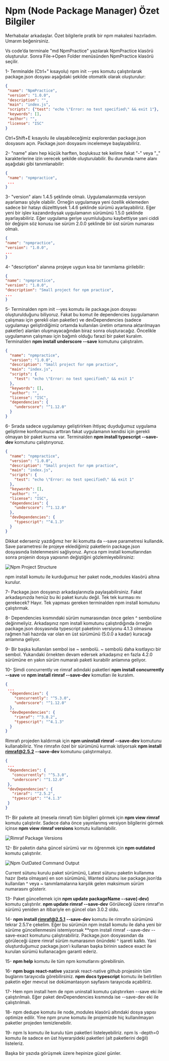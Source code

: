 # Npm (Node Package Manager) Özet Bilgiler

Merhabalar arkadaşlar. Özet bilgilerle pratik bir npm makalesi hazırladım. Umarım beğenirsiniz.

Vs code’da terminale "md NpmPractice" yazılarak NpmPractice klasörü oluşturulur. Sonra File→Open Folder menüsünden NpmPractice klasörü seçilir.


1- Terminalde (Ctrl+" kısayolu) npm init --yes komutu çalıştırılarak package.json dosyası aşağıdaki şekilde otomatik olarak oluşturulur:

```json
{
 "name": "NpmPractice",
 "version": "1.0.0",
 "description": "",
 "main": "index.js",
 "scripts": {"test": "echo \"Error: no test specified\" && exit 1"},
 "keywords": [],
 "author": "",
 "license": "ISC"
}
```
Ctrl+Shift+E kısayolu ile ulaşabileceğimiz explorerdan package.json dosyasını açın. Package.json dosyasını incelemeye başlayabiliriz.

2- "name" alanı hep küçük harften, boşluksuz tek kelime fakat "-" veya "_" karakterlerine izin verecek şekilde oluşturulabilir. Bu durumda name alanı aşağıdaki gibi tanımlanabilir: 

```json
{
 "name": "npmpractice",
 ...
}
```
3- "version" alanı 1.4.5 şeklinde olmalı. Uygulamalarımızda versiyon ayarlaması şöyle olabilir. Örneğin uygulamaya yeni özellik eklemeden sadece bir hatayı düzelttiysek 1.4.6 şeklinde sürümü ayarlayabiliriz. Eğer yeni bir işlev kazandırdıysak uygulamanın sürümünü 1.5.0 şeklinde ayarlayabiliriz. Eğer uygulama geriye uyumluluğunu kaybettiyse yani ciddi bir değişim söz konusu ise sürüm 2.0.0 şeklinde bir üst sürüm numarası olmalı.

 ```json
{
 "name": "npmpractice",
 "version": "1.0.0",
 ...
}
```
4- "description" alanına projeye uygun kısa bir tanımlama girilebilir:

 ```json
{
 "name": "npmpractice",
 "version": "1.0.0",
 "description": "Small project for npm practice",
 ...
}
```
5- Terminalden npm init --yes komutu ile package.json dosyası oluşturulduğunu biliyoruz. Fakat bu komut ile dependencies (uygulamanın çalışması için gerekli olan paketler) ve devDependencies (sadece uygulamayı geliştirdiğimiz ortamda kullanılan üretim ortamına aktarılmayan paketler) alanları oluşmayacağından biraz sonra oluşturacağız. Öncelikle uygulamanın çalışması için bağımlı olduğu farazi bir paket kuralım. Terminalden **npm install underscore --save** komutunu çalıştıralım.
```json
{
  "name": "npmpractice",
  "version": "1.0.0",
  "description": "Small project for npm practice",
  "main": "index.js",
  "scripts": {
    "test": "echo \"Error: no test specified\" && exit 1"
  },
  "keywords": [],
  "author": "",
  "license": "ISC",
  "dependencies": {
    "underscore": "^1.12.0"
  }
}
```
6- Sırada sadece uygulamayı geliştirirken ihtiyaç duyduğumuz uygulama geliştirme konforumuzu arttıran fakat uygulamanın kendisi için gerekli olmayan bir paket kurma var. Terminalden **npm install typescript --save-dev** komutunu çalıştırıyoruz.

```json
{
  "name": "npmpractice",
  "version": "1.0.0",
  "description": "Small project for npm practice",
  "main": "index.js",
  "scripts": {
    "test": "echo \"Error: no test specified\" && exit 1"
  },
  "keywords": [],
  "author": "",
  "license": "ISC",
  "dependencies": {
    "underscore": "^1.12.0"
  },
  "devDependencies": {
    "typescript": "^4.1.3"
  }
}
```
Dikkat ederseniz yazdığımız her iki komutta da --save parametresi kullandık. Save parametresi ile projeye eklediğimiz paketlerin package.json dosyasında listelenmesini sağlıyoruz. Ayrıca npm install komutlarından sonra projenin dosya yapısının değiştiğini gözlemleyebilirsiniz:

![Npm Project Structure](./assets/npmpracticefilestructure.png)

npm install komutu ile kurduğumuz her paket node_modules klasörü altına kurulur.

7- Package.json dosyanızı arkadaşlarınızla paylaşabilirsiniz. Fakat arkadaşınızda henüz bu iki paket kurulu değil. Tek tek kurması mı gerekecek? Hayır. Tek yapması gereken terminalden npm install komutunu çalıştırmak.

8- Dependencies kısmındaki sürüm numarasından önce gelen ^ sembolüne değinmeliyiz. Arkadaşınız npm install komutunu çalıştırdığında örneğin package.json dosyasında typescript paketinin versiyonu 4.1.3 olmasına rağmen hali hazırda var olan en üst sürümünü (5.0.0 a kadar) kuracağı anlamına geliyor.

9- Bir başka kullanılan sembol ise ~ sembolü. ~ sembolü daha kısıtlayıcı bir sembol. Yukarıdaki örnekten devam edersek arkadaşınız en fazla 4.2.0 sürümüne en yakın sürüm numaralı paketi kurabilir anlamına geliyor.

10- Şimdi concurrently ve rimraf adındaki paketleri **npm install concurrently --save** ve **npm install rimraf --save-dev** komutları ile kuralım.
```json
{
 ...
  "dependencies": {
    "concurrently": "^5.3.0",
    "underscore": "^1.12.0"
  },
  "devDependencies": {
    "rimraf": "^3.0.2",
    "typescript": "^4.1.3"
  }
}
```
Rimrafı projeden kaldırmak için **npm uninstall rimraf --save-dev** komutunu kullanabiliriz. Yine rimrafın özel bir sürümünü kurmak istiyorsak **npm install rimraf@2.5.2 --save-dev** komutunu çalıştırmalıyız.

 ```json
 {
  ...
  "dependencies": {
    "concurrently": "^5.3.0",
    "underscore": "^1.12.0"
  },
  "devDependencies": {
    "rimraf": "^2.5.2",
    "typescript": "^4.1.3"
  }
}
 ```
 11- Bir pakete ait (mesela rimraf) tüm bilgileri görmek için **npm view rimraf** komutu çalıştırılır. Sadece daha önce yayınlanmış versiyon bilgilerini görmek içinse **npm view rimraf versions** komutu kullanılabilir.

 ![Rimraf Package Versions](./assets/npmpackageversions.png)

 12- Bir paketin daha güncel sürümü var mı öğrenmek için **npm outdated** komutu çalıştırılır.
 
![Npm OutDated Command Output](./assets/npmoutdated.png)

 Current sütunu kurulu paket sürümünü, Latest sütunu paketin kullanıma hazır (beta olmayan) en son sürümünü, Wanted sütunu ise package.json’da kullanılan ^ veya ~ tanımlamalarına karşılık gelen maksimum sürüm numarasını gösterir. 

 13- Paket güncellemek için **npm update packageName --save(-dev)** komutu çalıştırılır. **npm update rimraf --save-dev** Görüleceği üzere rimraf’ın sürümü yeniden an itibariyle en güncel olan 3.0.2 oldu.
 
 14- **npm install rimraf@2.5.1 --save-dev** komutu ile rimrafın sürümünü tekrar 2.5.1'e çekelim. Eğer bu sürümün npm install komutu ile daha yeni bir sürüme güncellenmesini istemiyorsak **npm install rimraf --save-dev --save-exact komutunu çalıştırabiliriz. Package.json dosyasından da görüleceği üzere rimraf sürüm numarasının önündeki ^ işareti kalktı. Yani oluşturduğumuz package.json’ı kullanan başka birinin sadece exact ile kurulan sürümü kullanacağını garanti ederiz.
 
 15- **npm help** komutu ile tüm npm komutlarını görebilirsin.
 
 16- **npm bugs react-native** yazarak react-native github projesinin tüm buglarını tarayıcıda görebilirsiniz. **npm docs typescript** komutu ile belirtilen paketin eğer mevcut ise dokümantasyon sayfasını tarayıcıda açabiliriz.
 
 17- Hem npm install hem de npm uninstall komutu çalıştırırken --save eki ile çalıştırılmalı. Eğer paket devDependencies kısmında ise --save-dev eki ile çalıştırılmalı.
 
 18- npm dedupe komutu ile node_modules klasörü altındaki dosya yapısı optimize edilir. Yine npm prune komutu ile projemizde hiç kullanılmayan paketler projeden temizlenebilir.
 
 19- npm ls komutu ile kurulu tüm paketleri listeleyebiliriz. npm ls -depth=0 komutu ile sadece en üst hiyerarşideki paketleri (alt paketlerini değil) listeleriz.

 Başka bir yazıda görüşmek üzere hepinize güzel günler.